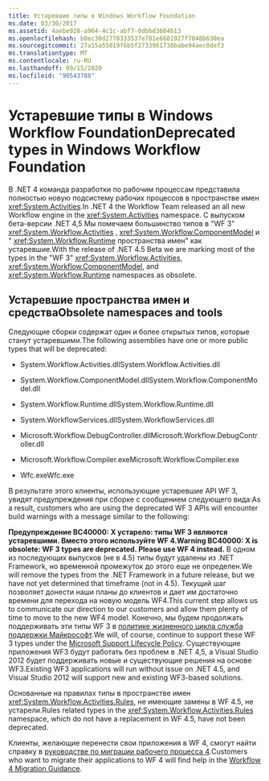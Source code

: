 ```yaml
---
title: Устаревшие типы в Windows Workflow Foundation
ms.date: 03/30/2017
ms.assetid: 4aebe928-a964-4c1c-abf7-0dbbd3604b13
ms.openlocfilehash: b0ec30d2778333537e781e6681927f7048b630ea
ms.sourcegitcommit: 27a15a55019f6b5f2733961738babe94aec0def3
ms.translationtype: MT
ms.contentlocale: ru-RU
ms.lasthandoff: 09/15/2020
ms.locfileid: "90543788"
---
```

# <a name="deprecated-types-in-windows-workflow-foundation"></a><span data-ttu-id="9f15f-102">Устаревшие типы в Windows Workflow Foundation</span><span class="sxs-lookup"><span data-stu-id="9f15f-102">Deprecated types in Windows Workflow Foundation</span></span>
<span data-ttu-id="9f15f-103">В .NET 4 команда разработки по рабочим процессам представила полностью новую подсистему рабочих процессов в пространстве имен <xref:System.Activities>.</span><span class="sxs-lookup"><span data-stu-id="9f15f-103">In .NET 4 the Workflow Team released an all new Workflow engine in the <xref:System.Activities> namespace.</span></span> <span data-ttu-id="9f15f-104">С выпуском бета-версии .NET 4,5 Мы помечаем большинство типов в "WF 3" <xref:System.Workflow.Activities> , <xref:System.Workflow.ComponentModel> и "  <xref:System.Workflow.Runtime> пространства имен" как устаревшие.</span><span class="sxs-lookup"><span data-stu-id="9f15f-104">With the release of .NET 4.5 Beta we are marking most of the types in the "WF 3" <xref:System.Workflow.Activities>, <xref:System.Workflow.ComponentModel>, and  <xref:System.Workflow.Runtime> namespaces as obsolete.</span></span>  
  
## <a name="obsolete-namespaces-and-tools"></a><span data-ttu-id="9f15f-105">Устаревшие пространства имен и средства</span><span class="sxs-lookup"><span data-stu-id="9f15f-105">Obsolete namespaces and tools</span></span>  
 <span data-ttu-id="9f15f-106">Следующие сборки содержат один и более открытых типов, которые станут устаревшими.</span><span class="sxs-lookup"><span data-stu-id="9f15f-106">The following assemblies have one or more public types that will be deprecated:</span></span>  
  
- <span data-ttu-id="9f15f-107">System.Workflow.Activities.dll</span><span class="sxs-lookup"><span data-stu-id="9f15f-107">System.Workflow.Activities.dll</span></span>  
  
- <span data-ttu-id="9f15f-108">System.Workflow.ComponentModel.dll</span><span class="sxs-lookup"><span data-stu-id="9f15f-108">System.Workflow.ComponentModel.dll</span></span>  
  
- <span data-ttu-id="9f15f-109">System.Workflow.Runtime.dll</span><span class="sxs-lookup"><span data-stu-id="9f15f-109">System.Workflow.Runtime.dll</span></span>  
  
- <span data-ttu-id="9f15f-110">System.WorkflowServices.dll</span><span class="sxs-lookup"><span data-stu-id="9f15f-110">System.WorkflowServices.dll</span></span>  
  
- <span data-ttu-id="9f15f-111">Microsoft.Workflow.DebugController.dll</span><span class="sxs-lookup"><span data-stu-id="9f15f-111">Microsoft.Workflow.DebugController.dll</span></span>  
  
- <span data-ttu-id="9f15f-112">Microsoft.Workflow.Compiler.exe</span><span class="sxs-lookup"><span data-stu-id="9f15f-112">Microsoft.Workflow.Compiler.exe</span></span>  
  
- <span data-ttu-id="9f15f-113">Wfc.exe</span><span class="sxs-lookup"><span data-stu-id="9f15f-113">Wfc.exe</span></span>  
  
 <span data-ttu-id="9f15f-114">В результате этого клиенты, использующие устаревшие API WF 3, увидят предупреждения при сборке с сообщением следующего вида:</span><span class="sxs-lookup"><span data-stu-id="9f15f-114">As a result, customers who are using the deprecated WF 3 APIs will encounter build warnings with a message similar to the following:</span></span>  
  
 <span data-ttu-id="9f15f-115">**Предупреждение BC40000: X устарело: типы WF 3 являются устаревшими. Вместо этого используйте WF 4.**</span><span class="sxs-lookup"><span data-stu-id="9f15f-115">**Warning BC40000: X is obsolete: WF 3 types are deprecated. Please use WF 4 instead.**</span></span> <span data-ttu-id="9f15f-116">В одном из последующих выпусков (не в 4.5) типы будут удалены из .NET Framework, но временной промежуток до этого еще не определен.</span><span class="sxs-lookup"><span data-stu-id="9f15f-116">We will remove the types from the .NET Framework in a future release, but we have not yet determined that timeframe (not in 4.5).</span></span> <span data-ttu-id="9f15f-117">Текущий шаг позволяет донести наши планы до клиентов и дает им достаточно времени для перехода на новую модель WF4.</span><span class="sxs-lookup"><span data-stu-id="9f15f-117">This current step allows us to communicate our direction to our customers and allow them plenty of time to move to the new WF4 model.</span></span> <span data-ttu-id="9f15f-118">Конечно, мы будем продолжать поддерживать эти типы WF 3 в [политике жизненного цикла служба поддержки Майкрософт](/lifecycle/).</span><span class="sxs-lookup"><span data-stu-id="9f15f-118">We will, of course, continue to support these WF 3 types under the [Microsoft Support Lifecycle Policy](/lifecycle/).</span></span> <span data-ttu-id="9f15f-119">Существующие приложения WF3 будут работать без проблем в .NET 4,5, а Visual Studio 2012 будет поддерживать новые и существующие решения на основе WF3.</span><span class="sxs-lookup"><span data-stu-id="9f15f-119">Existing WF3 applications will run without issue on .NET 4.5, and Visual Studio 2012 will support new and existing WF3-based solutions.</span></span>  
  
 <span data-ttu-id="9f15f-120">Основанные на правилах типы в пространстве имен <xref:System.Workflow.Activities.Rules>, не имеющие замены в WF 4.5, не устарели.</span><span class="sxs-lookup"><span data-stu-id="9f15f-120">Rules related types in the <xref:System.Workflow.Activities.Rules> namespace, which do not have a replacement in WF 4.5, have not been deprecated.</span></span>  
  
 <span data-ttu-id="9f15f-121">Клиенты, желающие перенести свои приложения в WF 4, смогут найти справку в [руководстве по миграции рабочего процесса 4](migration-guidance.md).</span><span class="sxs-lookup"><span data-stu-id="9f15f-121">Customers who want to migrate their applications to WF 4 will find help in the [Workflow 4 Migration Guidance](migration-guidance.md).</span></span>
